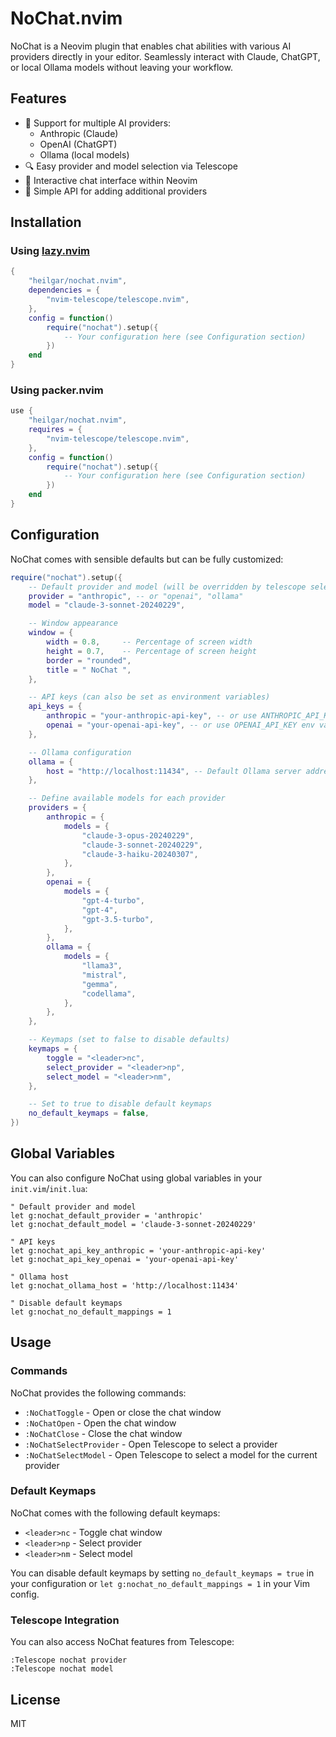 # NoChat.nvim

NoChat is a Neovim plugin that enables chat abilities with various AI providers directly in your editor. Seamlessly interact with Claude, ChatGPT, or local Ollama models without leaving your workflow.

## Features

- 🤖 Support for multiple AI providers:
  - Anthropic (Claude)
  - OpenAI (ChatGPT)
  - Ollama (local models)
- 🔍 Easy provider and model selection via Telescope
- 💬 Interactive chat interface within Neovim
- 🤩 Simple API for adding additional providers

## Installation

### Using [lazy.nvim](https://github.com/folke/lazy.nvim)

```lua
{
    "heilgar/nochat.nvim",
    dependencies = {
        "nvim-telescope/telescope.nvim",
    },
    config = function()
        require("nochat").setup({
            -- Your configuration here (see Configuration section)
        })
    end
}
```

### Using packer.nvim

```lua
use {
    "heilgar/nochat.nvim",
    requires = {
        "nvim-telescope/telescope.nvim",
    },
    config = function()
        require("nochat").setup({
            -- Your configuration here (see Configuration section)
        })
    end
}
```

## Configuration

NoChat comes with sensible defaults but can be fully customized:

```lua
require("nochat").setup({
    -- Default provider and model (will be overridden by telescope selections)
    provider = "anthropic", -- or "openai", "ollama"
    model = "claude-3-sonnet-20240229",

    -- Window appearance
    window = {
        width = 0.8,     -- Percentage of screen width
        height = 0.7,    -- Percentage of screen height
        border = "rounded",
        title = " NoChat ",
    },

    -- API keys (can also be set as environment variables)
    api_keys = {
        anthropic = "your-anthropic-api-key", -- or use ANTHROPIC_API_KEY env var
        openai = "your-openai-api-key", -- or use OPENAI_API_KEY env var
    },

    -- Ollama configuration
    ollama = {
        host = "http://localhost:11434", -- Default Ollama server address
    },

    -- Define available models for each provider
    providers = {
        anthropic = {
            models = {
                "claude-3-opus-20240229",
                "claude-3-sonnet-20240229",
                "claude-3-haiku-20240307",
            },
        },
        openai = {
            models = {
                "gpt-4-turbo",
                "gpt-4",
                "gpt-3.5-turbo",
            },
        },
        ollama = {
            models = {
                "llama3",
                "mistral",
                "gemma",
                "codellama",
            },
        },
    },

    -- Keymaps (set to false to disable defaults)
    keymaps = {
        toggle = "<leader>nc",
        select_provider = "<leader>np",
        select_model = "<leader>nm",
    },

    -- Set to true to disable default keymaps
    no_default_keymaps = false,
})
```

## Global Variables

You can also configure NoChat using global variables in your `init.vim`/`init.lua`:

```vim
" Default provider and model
let g:nochat_default_provider = 'anthropic'
let g:nochat_default_model = 'claude-3-sonnet-20240229'

" API keys
let g:nochat_api_key_anthropic = 'your-anthropic-api-key'
let g:nochat_api_key_openai = 'your-openai-api-key'

" Ollama host
let g:nochat_ollama_host = 'http://localhost:11434'

" Disable default keymaps
let g:nochat_no_default_mappings = 1
```

## Usage

### Commands

NoChat provides the following commands:

- `:NoChatToggle` - Open or close the chat window
- `:NoChatOpen` - Open the chat window
- `:NoChatClose` - Close the chat window
- `:NoChatSelectProvider` - Open Telescope to select a provider
- `:NoChatSelectModel` - Open Telescope to select a model for the current provider

### Default Keymaps

NoChat comes with the following default keymaps:

- `<leader>nc` - Toggle chat window
- `<leader>np` - Select provider
- `<leader>nm` - Select model

You can disable default keymaps by setting `no_default_keymaps = true` in your configuration or `let g:nochat_no_default_mappings = 1` in your Vim config.

### Telescope Integration

You can also access NoChat features from Telescope:

```vim
:Telescope nochat provider
:Telescope nochat model
```

## License

MIT

